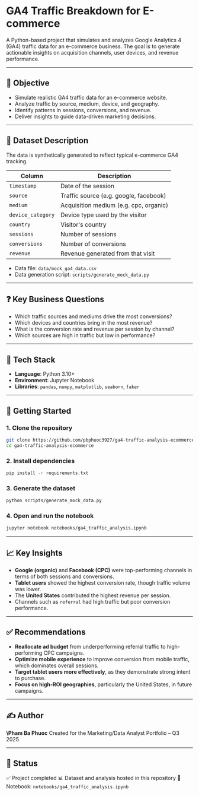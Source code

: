 ﻿# GA4 Traffic Breakdown for E-commerce

A Python-based project that simulates and analyzes Google Analytics 4 (GA4) traffic data for an e-commerce business. The goal is to generate actionable insights on acquisition channels, user devices, and revenue performance.

---

## 📌 Objective

- Simulate realistic GA4 traffic data for an e-commerce website.
- Analyze traffic by source, medium, device, and geography.
- Identify patterns in sessions, conversions, and revenue.
- Deliver insights to guide data-driven marketing decisions.

---

## 📁 Dataset Description

The data is synthetically generated to reflect typical e-commerce GA4 tracking.

| Column           | Description                                  |
|------------------|----------------------------------------------|
| `timestamp`      | Date of the session                          |
| `source`         | Traffic source (e.g. google, facebook)       |
| `medium`         | Acquisition medium (e.g. cpc, organic)       |
| `device_category`| Device type used by the visitor              |
| `country`        | Visitor's country                            |
| `sessions`       | Number of sessions                           |
| `conversions`    | Number of conversions                        |
| `revenue`        | Revenue generated from that visit            |

- Data file: `data/mock_ga4_data.csv`  
- Data generation script: `scripts/generate_mock_data.py`

---

## ❓ Key Business Questions

- Which traffic sources and mediums drive the most conversions?
- Which devices and countries bring in the most revenue?
- What is the conversion rate and revenue per session by channel?
- Which sources are high in traffic but low in performance?

---

## 🧰 Tech Stack

- **Language**: Python 3.10+
- **Environment**: Jupyter Notebook
- **Libraries**: `pandas`, `numpy`, `matplotlib`, `seaborn`, `faker`

---

## 🚀 Getting Started

### 1. Clone the repository
```bash
git clone https://github.com/pbphuoc3927/ga4-traffic-analysis-ecommerce.git
cd ga4-traffic-analysis-ecommerce
````

### 2. Install dependencies

```bash
pip install -r requirements.txt
```

### 3. Generate the dataset

```bash
python scripts/generate_mock_data.py
```

### 4. Open and run the notebook

```bash
jupyter notebook notebooks/ga4_traffic_analysis.ipynb
```

---

## 📈 Key Insights

* **Google (organic)** and **Facebook (CPC)** were top-performing channels in terms of both sessions and conversions.
* **Tablet users** showed the highest conversion rate, though traffic volume was lower.
* The **United States** contributed the highest revenue per session.
* Channels such as `referral` had high traffic but poor conversion performance.

---

## ✅ Recommendations

* **Reallocate ad budget** from underperforming referral traffic to high-performing CPC campaigns.
* **Optimize mobile experience** to improve conversion from mobile traffic, which dominates overall sessions.
* **Target tablet users more effectively**, as they demonstrate strong intent to purchase.
* **Focus on high-ROI geographies**, particularly the United States, in future campaigns.

---

## ✍️ Author

**\Pham Ba Phuoc**
Created for the Marketing/Data Analyst Portfolio – Q3 2025

---

## 📌 Status

✅ Project completed
📊 Dataset and analysis hosted in this repository
📁 Notebook: `notebooks/ga4_traffic_analysis.ipynb`
